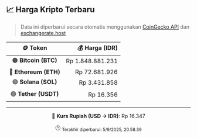 

<!-- HARGA_KRIPTO -->
## 📈 Harga Kripto Terbaru

> Data ini diperbarui secara otomatis menggunakan [CoinGecko API](https://www.coingecko.com/) dan [exchangerate.host](https://exchangerate.host/)

<div align="center">

| 🪙 Token | 💰 Harga (IDR) |
|:------:|---------------:|
| 🟠 **Bitcoin (BTC)**   | Rp 1.848.881.231 |
| 🔵 **Ethereum (ETH)**  | Rp 72.681.926 |
| 🟣 **Solana (SOL)**    | Rp 3.431.858 |
| 🟢 **Tether (USDT)**   | Rp 16.356 |

---

💱 **Kurs Rupiah (USD → IDR)**: Rp 16.347

🕒 <sub>Terakhir diperbarui: 5/9/2025, 20.58.39</sub>

</div>
<!-- /HARGA_KRIPTO -->